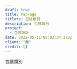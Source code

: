 ```yaml
---
draft: true
title: Package
titletc: 包裝類別
description: 包裝類別
project:
  - 包裝設計
date: 2022-05-11T08:03:34.173Z
client: "無"
credit: []
---
```

包裝類別